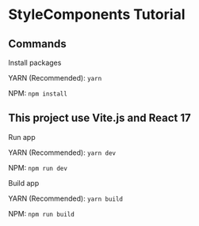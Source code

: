 # StyleComponents Tutorial

## Commands

Install packages

YARN (Recommended): `yarn`

NPM: `npm install`

## This project use Vite.js and React 17

Run app

YARN (Recommended): `yarn dev`

NPM: `npm run dev`

Build app

YARN (Recommended): `yarn build`

NPM: `npm run build`
